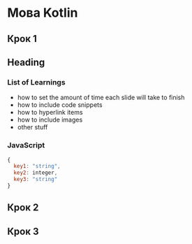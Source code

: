 # Мова Kotlin

## Крок 1

<!-- ------------------------ -->
## Heading 

### List of Learnings 
- how to set the amount of time each slide will take to finish 
- how to include code snippets 
- how to hyperlink items 
- how to include images 
- other stuff

### JavaScript

```javascript
{ 
  key1: "string", 
  key2: integer,
  key3: "string"
}
```

## Крок 2

## Крок 3